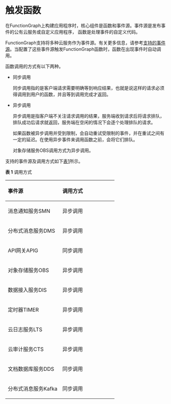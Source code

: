 # 触发函数<a name="ZH-CN_TOPIC_0149027372"></a>

在FunctionGraph上构建应用程序时，核心组件是函数和事件源。事件源是发布事件的公有云服务或自定义应用程序， 函数是处理事件的自定义代码。

FunctionGraph支持将多种云服务作为事件源。有关更多信息，请参考[支持的事件源](https://support.huaweicloud.com/devg-functiongraph/functiongraph_02_0102.html)。当配置了这些事件源触发FunctionGraph函数时，函数在出现事件时自动调用。

函数调用的方式有以下两种。

-   同步调用

    同步调用指的是客户端请求需要明确等到响应结果，也就是说这样的请求必须得调用到用户的函数，并且等到调用完成才返回。


-   异步调用

    异步调用是指客户端不关注请求调用的结果，服务端收到请求后将请求排队，排队成功后请求就返回，服务端在空闲的情况下会逐个处理排队的请求。

    如果函数被异步调用并受到限制，会自动重试受限制的事件，并在重试之间有一定的延迟。在使用异步事件来调用函数之前，会将它们排队。

    对象存储服务OBS调用方式为异步调用。


支持的事件源及调用方式如下[表1](#table43904276171759)所示。

**表 1**  调用方式

<a name="table43904276171759"></a>
<table><thead align="left"><tr id="row41647322171759"><th class="cellrowborder" valign="top" width="49.95%" id="mcps1.2.3.1.1"><p id="p51861160171759"><a name="p51861160171759"></a><a name="p51861160171759"></a>事件源</p>
</th>
<th class="cellrowborder" valign="top" width="50.05%" id="mcps1.2.3.1.2"><p id="p66752747171759"><a name="p66752747171759"></a><a name="p66752747171759"></a>调用方式</p>
</th>
</tr>
</thead>
<tbody><tr id="row58205956171759"><td class="cellrowborder" valign="top" width="49.95%" headers="mcps1.2.3.1.1 "><p id="p64788764171944"><a name="p64788764171944"></a><a name="p64788764171944"></a>消息通知服务SMN</p>
</td>
<td class="cellrowborder" valign="top" width="50.05%" headers="mcps1.2.3.1.2 "><p id="p5578590317217"><a name="p5578590317217"></a><a name="p5578590317217"></a>异步调用</p>
</td>
</tr>
<tr id="row34783910171759"><td class="cellrowborder" valign="top" width="49.95%" headers="mcps1.2.3.1.1 "><p id="p48944339171956"><a name="p48944339171956"></a><a name="p48944339171956"></a>分布式消息服务DMS</p>
</td>
<td class="cellrowborder" valign="top" width="50.05%" headers="mcps1.2.3.1.2 "><p id="p4660665172111"><a name="p4660665172111"></a><a name="p4660665172111"></a>异步调用</p>
</td>
</tr>
<tr id="row15624981171759"><td class="cellrowborder" valign="top" width="49.95%" headers="mcps1.2.3.1.1 "><p id="p21511144172030"><a name="p21511144172030"></a><a name="p21511144172030"></a>API网关APIG</p>
</td>
<td class="cellrowborder" valign="top" width="50.05%" headers="mcps1.2.3.1.2 "><p id="p24235203171759"><a name="p24235203171759"></a><a name="p24235203171759"></a>同步调用</p>
</td>
</tr>
<tr id="row1900300171759"><td class="cellrowborder" valign="top" width="49.95%" headers="mcps1.2.3.1.1 "><p id="p10783336172022"><a name="p10783336172022"></a><a name="p10783336172022"></a>对象存储服务OBS</p>
</td>
<td class="cellrowborder" valign="top" width="50.05%" headers="mcps1.2.3.1.2 "><p id="p7358056172114"><a name="p7358056172114"></a><a name="p7358056172114"></a>异步调用</p>
</td>
</tr>
<tr id="row12492387171759"><td class="cellrowborder" valign="top" width="49.95%" headers="mcps1.2.3.1.1 "><p id="p45825581172044"><a name="p45825581172044"></a><a name="p45825581172044"></a>数据接入服务DIS</p>
</td>
<td class="cellrowborder" valign="top" width="50.05%" headers="mcps1.2.3.1.2 "><p id="p51089190172118"><a name="p51089190172118"></a><a name="p51089190172118"></a>异步调用</p>
</td>
</tr>
<tr id="row21272019258"><td class="cellrowborder" valign="top" width="49.95%" headers="mcps1.2.3.1.1 "><p id="p136114135257"><a name="p136114135257"></a><a name="p136114135257"></a>定时器TIMER</p>
</td>
<td class="cellrowborder" valign="top" width="50.05%" headers="mcps1.2.3.1.2 "><p id="p1036111315252"><a name="p1036111315252"></a><a name="p1036111315252"></a>异步调用</p>
</td>
</tr>
<tr id="row198184115012"><td class="cellrowborder" valign="top" width="49.95%" headers="mcps1.2.3.1.1 "><p id="p15281174745013"><a name="p15281174745013"></a><a name="p15281174745013"></a>云日志服务LTS</p>
</td>
<td class="cellrowborder" valign="top" width="50.05%" headers="mcps1.2.3.1.2 "><p id="p4281154713500"><a name="p4281154713500"></a><a name="p4281154713500"></a>异步调用</p>
</td>
</tr>
<tr id="row16150184318712"><td class="cellrowborder" valign="top" width="49.95%" headers="mcps1.2.3.1.1 "><p id="p1151134317711"><a name="p1151134317711"></a><a name="p1151134317711"></a>云审计服务CTS</p>
</td>
<td class="cellrowborder" valign="top" width="50.05%" headers="mcps1.2.3.1.2 "><p id="p11151343570"><a name="p11151343570"></a><a name="p11151343570"></a>异步调用</p>
</td>
</tr>
<tr id="row667471591017"><td class="cellrowborder" valign="top" width="49.95%" headers="mcps1.2.3.1.1 "><p id="p342343219105"><a name="p342343219105"></a><a name="p342343219105"></a>文档数据库服务DDS</p>
</td>
<td class="cellrowborder" valign="top" width="50.05%" headers="mcps1.2.3.1.2 "><p id="p15675111531012"><a name="p15675111531012"></a><a name="p15675111531012"></a>同步调用</p>
</td>
</tr>
<tr id="row189618719244"><td class="cellrowborder" valign="top" width="49.95%" headers="mcps1.2.3.1.1 "><p id="p496212752416"><a name="p496212752416"></a><a name="p496212752416"></a>分布式消息服务Kafka</p>
</td>
<td class="cellrowborder" valign="top" width="50.05%" headers="mcps1.2.3.1.2 "><p id="p04974413253"><a name="p04974413253"></a><a name="p04974413253"></a>同步调用</p>
</td>
</tr>
</tbody>
</table>

